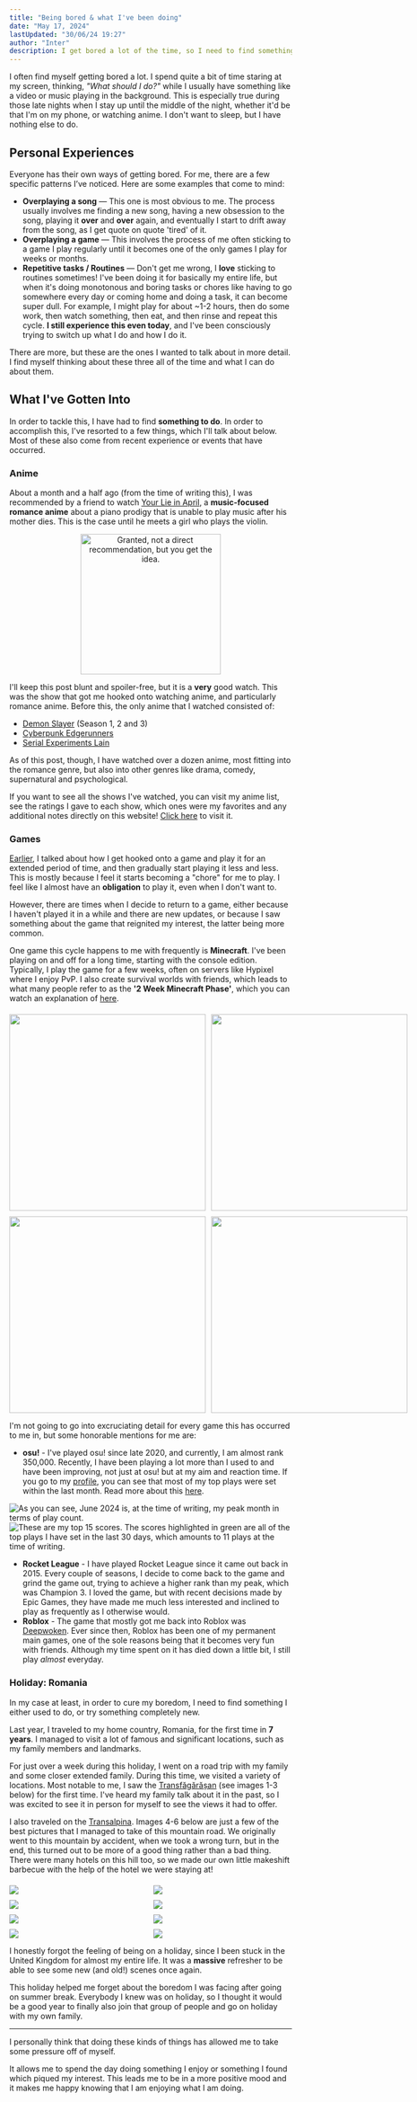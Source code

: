 ```yaml
---
title: "Being bored & what I've been doing"
date: "May 17, 2024"
lastUpdated: "30/06/24 19:27"
author: "Inter"
description: I get bored a lot of the time, so I need to find something to do. I talk about the ways I struggle with boredom and what I do to overcome it.
---
```


I often find myself getting bored a lot. I spend quite a bit of time staring at my screen, thinking, *"What should I do?"* while I usually have something like a video or music playing in the background. This is especially true during those late nights when I stay up until the middle of the night, whether it'd be that I'm on my phone, or watching anime. I don't want to sleep, but I have nothing else to do.

## Personal Experiences

Everyone has their own ways of getting bored. For me, there are a few specific patterns I’ve noticed. Here are some examples that come to mind:

* **Overplaying a song** — This one is most obvious to me. The process usually involves me finding a new song, having a new obsession to the song, playing it **over** and **over** again, and eventually I start to drift away from the song, as I get quote on quote 'tired' of it.
* **Overplaying a game** — This involves the process of me often sticking to a game I play regularly until it becomes one of the only games I play for weeks or months.
* **Repetitive tasks / Routines** — Don't get me wrong, I **love** sticking to routines sometimes! I've been doing it for basically my entire life, but when it's doing monotonous and boring tasks or chores like having to go somewhere every day or coming home and doing a task, it can become super dull. For example, I might play for about ~1-2 hours, then do some work, then watch something, then eat, and then rinse and repeat this cycle. **I still experience this even today**, and I've been consciously trying to switch up what I do and how I do it.

There are more, but these are the ones I wanted to talk about in more detail. I find myself thinking about these three all of the time and what I can do about them.

## What I've Gotten Into

In order to tackle this, I have had to find **something to do**. In order to accomplish this, I've resorted to a few things, which I'll talk about below. Most of these also come from recent experience or events that have occurred.

### Anime

About a month and a half ago (from the time of writing this), I was recommended by a friend to watch [Your Lie in April](https://anilist.co/anime/20665/Your-lie-in-April/), a **music-focused romance anime** about a piano prodigy that is unable to play music after his mother dies. This is the case until he meets a girl who plays the violin. 

<div align="center">
  <img src="/images/being-bored/ylia-rec.png" width="250" alt="Granted, not a direct recommendation, but you get the idea.">
</div>

I'll keep this post blunt and spoiler-free, but it is a **very** good watch. This was the show that got me hooked onto watching anime, and particularly romance anime. Before this, the only anime that I watched consisted of:

* [Demon Slayer](https://anilist.co/anime/101922/Demon-Slayer-Kimetsu-no-Yaiba/) (Season 1, 2 and 3)
* [Cyberpunk Edgerunners](https://anilist.co/anime/120377/Cyberpunk-Edgerunners/)
* [Serial Experiments Lain](https://anilist.co/anime/339/Serial-Experiments-Lain/) 

As of this post, though, I have watched over a dozen anime, most fitting into the romance genre, but also into other genres like drama, comedy, supernatural and psychological.

If you want to see all the shows I've watched, you can visit my anime list, see the ratings I gave to each show, which ones were my favorites and any additional notes directly on this website! [Click here](/anime) to visit it.

### Games

[Earlier](#my-own-experiences), I talked about how I get hooked onto a game and play it for an extended period of time, and then gradually start playing it less and less. This is mostly because I feel it starts becoming a "chore" for me to play. I feel like I almost have an **obligation** to play it, even when I don't want to.

However, there are times when I decide to return to a game, either because I haven't played it in a while and there are new updates, or because I saw something about the game that reignited my interest, the latter being more common.

One game this cycle happens to me with frequently is **Minecraft**. I've been playing on and off for a long time, starting with the console edition. Typically, I play the game for a few weeks, often on servers like Hypixel where I enjoy PvP. I also create survival worlds with friends, which leads to what many people refer to as the **'2 Week Minecraft Phase'**, which you can watch an explanation of [here](https://www.youtube.com/watch?v=FRGSauEf8PE).

<div align="center">
  <div style="display: grid; grid-template-columns: repeat(2, 1fr); gap: 10px; margin-top: 20px;"> <!-- grid-style formation -->
    <img src="/images/being-bored/2wk-phase-1.png" width="350">
    <img src="/images/being-bored/2wk-phase-2.png" width="350">
    <img src="/images/being-bored/2wk-phase-3.png" width="350">
    <img src="/images/being-bored/2wk-phase-4.png" width="350">
  </div>
</div>

I'm not going to go into excruciating detail for every game this has occurred to me in, but some honorable mentions for me are:

* **osu!** - I've played osu! since late 2020, and currently, I am almost rank 350,000. Recently, I have been playing a lot more than I used to and have been improving, not just at osu! but at my aim and reaction time. If you go to my [profile](https://osu.ppy.sh/users/19054376), you can see that most of my top plays were set within the last month. Read more about this [here](/writing/rusting-and-derusting).

<img src="/images/being-bored/osu-play-history.png" alt="As you can see, June 2024 is, at the time of writing, my peak month in terms of play count.">

<br />

<img src="/images/being-bored/osu-top-plays-jun-2024.png" alt="These are my top 15 scores. The scores highlighted in green are all of the top plays I have set in the last 30 days, which amounts to 11 plays at the time of writing.">

* **Rocket League** - I have played Rocket League since it came out back in 2015. Every couple of seasons, I decide to come back to the game and grind the game out, trying to achieve a higher rank than my peak, which was Champion 3. I loved the game, but with recent decisions made by Epic Games, they have made me much less interested and inclined to play as frequently as I otherwise would.
* **Roblox** - The game that mostly got me back into Roblox was [Deepwoken](https://www.roblox.com/games/4111023553/Deepwoken). Ever since then, Roblox has been one of my permanent main games, one of the sole reasons being that it becomes very fun with friends. Although my time spent on it has died down a little bit, I still play *almost* everyday.

### Holiday: Romania

In my case at least, in order to cure my boredom, I need to find something I either used to do, or try something completely new.

Last year, I traveled to my home country, Romania, for the first time in **7 years**. I managed to visit a lot of famous and significant locations, such as my family members and landmarks. 

For just over a week during this holiday, I went on a road trip with my family and some closer extended family. During this time, we visited a variety of locations. Most notable to me, I saw the [Transfăgărășan](https://en.wikipedia.org/wiki/Transf%C4%83g%C4%83r%C4%83%C8%99an) (see images 1-3 below) for the first time. I've heard my family talk about it in the past, so I was excited to see it in person for myself to see the views it had to offer.

I also traveled on the [Transalpina](https://en.wikipedia.org/wiki/Transalpina_(DN67C)). Images 4-6 below are just a few of the best pictures that I managed to take of this mountain road. We originally went to this mountain by accident, when we took a wrong turn, but in the end, this turned out to be more of a good thing rather than a bad thing. There were many hotels on this hill too, so we made our own little makeshift barbecue with the help of the hotel we were staying at!

<div align="center">
  <div style="display: grid; grid-template-columns: repeat(2, 1fr); gap: 10px; margin-top: 20px;">
    <img src="/images/being-bored/holiday-1.png">
    <img src="/images/being-bored/holiday-2.png">
    <img src="/images/being-bored/holiday-3.png">
    <img src="/images/being-bored/holiday-4.png">
    <img src="/images/being-bored/holiday-5.png">
    <img src="/images/being-bored/holiday-6.png">
    <img src="/images/being-bored/holiday-7.png">
    <img src="/images/being-bored/holiday-8.png">
  </div>
</div>

I honestly forgot the feeling of being on a holiday, since I been stuck in the United Kingdom for almost my entire life. It was a **massive** refresher to be able to see some new (and old!) scenes once again.

This holiday helped me forget about the boredom I was facing after going on summer break. Everybody I knew was on holiday, so I thought it would be a good year to finally also join that group of people and go on holiday with my own family.

---

I personally think that doing these kinds of things has allowed me to take some pressure off of myself.

It allows me to spend the day doing something I enjoy or something I found which piqued my interest. This leads me to be in a more positive mood and it makes me happy knowing that I am enjoying what I am doing.